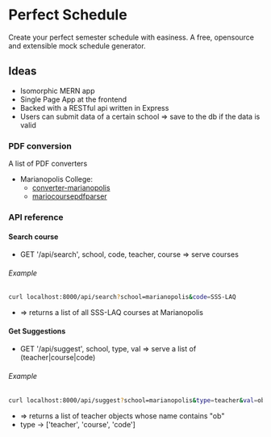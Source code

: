 # Perfect Schedule
Create your perfect semester schedule with easiness. A free, opensource and
extensible mock schedule generator.

## Ideas
* Isomorphic MERN app
* Single Page App at the frontend
* Backed with a RESTful api written in Express
* Users can submit data of a certain school => save to the db if the data is
  valid

### PDF conversion
A list of PDF converters

* Marianopolis College:
  * [converter-marianopolis](https://github.com/lorix-lpan/converter-marianopolis)
  * [mariocoursepdfparser](https://github.com/sunbinyuan/mariocoursespdfparser)


### API reference

#### Search course
* GET '/api/search', school, code, teacher, course => serve courses

###### Example
```bash
curl localhost:8000/api/search?school=marianopolis&code=SSS-LAQ
```
* => returns a list of all SSS-LAQ courses at Marianopolis

#### Get Suggestions
* GET '/api/suggest', school, type, val => serve a list of (teacher|course|code)

###### Example
```bash
curl localhost:8000/api/suggest?school=marianopolis&type=teacher&val=ob
```
* => returns a list of teacher objects whose name contains "ob"
* type -> ['teacher', 'course', 'code']
